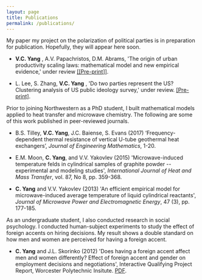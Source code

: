 ```yaml
---
layout: page
title: Publications
permalink: /publications/
---
```


My paper my project on the polarization of political parties is in preparation for publication. Hopefully, they will appear here soon. 

* **V.C. Yang** , A.V. Papachristos, D.M. Abrams, 'The origin of urban productivity scaling laws: mathematical model and new empirical evidence,' under review [[[Pre-print]]](http://arxiv.org/abs/1712.00476).

* L. Lee, S. Zhang, **V.C. Yang** , 'Do two parties represent the US? Clustering analysis of US public ideology survey,' under review. [[Pre-print]](arxiv.org/abs/1710.09347). 

Prior to joining Northwestern as a PhD student, I built mathematical models applied to heat transfer and microwave chemistry. The following are some of this work published in peer-reviewed journals. 

* B.S. Tilley, **V.C. Yang**, J.C. Baiense, S. Evans (2017) ‘Frequency-dependent thermal resistance of vertical U-tube geothermal heat exchangers’, _Journal of Engineering Mathematics_, 1-20.

* E.M. Moon, **C. Yang**, and V.V. Yakovlev (2015) 'Microwave-induced temperature felds in cylindrical samples of graphite powder -- experimental and modeling studies', _International Journal of Heat and Mass Transfer_, vol. 87, No 8, pp. 359-368.

* **C. Yang** and V.V. Yakovlev (2013) 'An efficient empirical model for microwave-induced average temperature of liquid cylindrical reactants', _Journal of Microwave Power and Electromagnetic Energy_, 47 (3), pp. 177-185.


As an undergraduate student, I also conducted research in social psychology. I conducted human-subject experiments to study the effect of foreign accents on hiring decisions. My result shows a double standard on how men and women are perceived for having a foreign accent.

* **C. Yang** and J.L. Skorinko (2012) 'Does having a foreign accent affect men and women differently? Effect of foreign accent and gender on employment decisions and negotiations', Interactive Qualifying Project Report, Worcester Polytechnic Insitute. [PDF](https://web.wpi.edu/Pubs/E-project/Available/E-project-043012-143024/unrestricted/Accent_Study_Final_Report.pdf).
